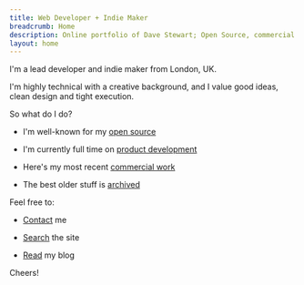 ```yaml
---
title: Web Developer + Indie Maker
breadcrumb: Home
description: Online portfolio of Dave Stewart; Open Source, commercial + personal projects
layout: home
---
```


I'm a lead developer and indie maker from London, UK.

I'm highly technical with a creative background, and I value good ideas, clean design and tight execution.

So what do I do?

- I'm well-known for my [open source](/projects/)

- I'm currently full time on [product development](/products/)

- Here's my most recent [commercial work](/work/)

- The best older stuff is [archived](/archive/)
 
Feel free to:

- [Contact](/bio/profiles.md) me

- [Search](/search/) the site

- [Read](/blog/) my blog

Cheers!

<SiteIcon fill="#ea4848" style="width: 37px; height: 37px;"/>
